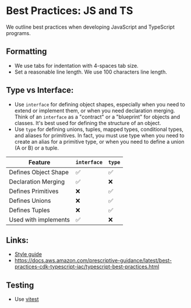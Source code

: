 # Best Practices: JS and TS

We outline best practices when developing JavaScript and TypeScript programs.

## Formatting

* We use tabs for indentation with 4-spaces tab size.
* Set a reasonable line length. We use 100 characters line length.

## Type vs Interface:

- Use `interface` for defining object shapes, especially when you need to extend or implement them, or when you need declaration merging.
  Think of an `interface` as a "contract" or a "blueprint" for objects and classes. It's best used for defining the structure of an object.
- Use `type` for defining unions, tuples, mapped types, conditional types, and aliases for primitives. In fact, you must use type when you need to create an alias for a primitive type, or when you need to define a union (A or B) or a tuple.

| Feature              | `interface` | `type` |
| -------------------- | ----------- | ------ |
| Defines Object Shape | ✅          | ✅     |
| Declaration Merging  | ✅          | ❌     |
| Defines Primitives   | ❌          | ✅     |
| Defines Unions       | ❌          | ✅     |
| Defines Tuples       | ❌          | ✅     |
| Used with implements | ✅          | ❌     |

## Links:

- [Style guide](https://google.github.io/styleguide/tsguide.html#naming)
- https://docs.aws.amazon.com/prescriptive-guidance/latest/best-practices-cdk-typescript-iac/typescript-best-practices.html

## Testing

- Use [vitest](https://vitest.dev)
